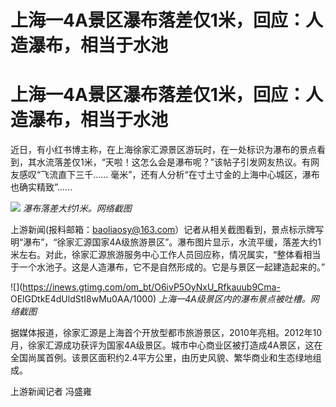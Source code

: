 # 上海一4A景区瀑布落差仅1米，回应：人造瀑布，相当于水池

# 上海一4A景区瀑布落差仅1米，回应：人造瀑布，相当于水池

近日，有小红书博主称，在上海徐家汇源景区游玩时，在一处标识为瀑布的景点看到，其水流落差仅1米，“天啦！这怎么会是瀑布呢？”该帖子引发网友热议。有网友感叹“飞流直下三千……
毫米”，还有人分析“在寸土寸金的上海中心城区，瀑布也确实精致”……

![](https://inews.gtimg.com/om_bt/OExboS5AP26RfLJ8H8D3QzzdCRnz1jVQdqMFGCGMwA5BEAA/1000)
_瀑布落差大约1米。网络截图_

上游新闻(报料邮箱：baoliaosy@163.com）记者从相关截图看到，景点标示牌写明“瀑布”，“徐家汇源国家4A级旅游景区”。瀑布图片显示，水流平缓，落差大约1米左右。对此，徐家汇源旅游服务中心工作人员回应称，情况属实，“整体看相当于一个水池子。这是人造瀑布，它不是自然形成的。它是与景区一起建造起来的。”

![](https://inews.gtimg.com/om_bt/O6ivP5OyNxU_Rfkauub9Cma-
OElGDtkE4dUldStI8wMu0AA/1000) _上海一4A级景区内的瀑布景点被吐槽。网络截图_

据媒体报道，徐家汇源是上海首个开放型都市旅游景区，2010年亮相。2012年10月，徐家汇源成功获评为国家4A级景区。城市中心商业区被打造成4A景区，这在全国尚属首例。该景区面积约2.4平方公里，由历史风貌、繁华商业和生态绿地组成。

上游新闻记者 冯盛雍

